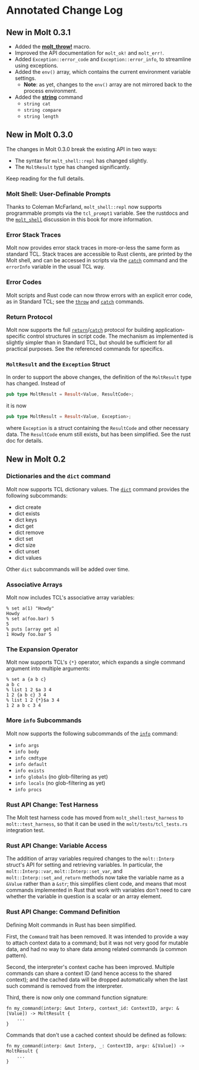 # Annotated Change Log

## New in Molt 0.3.1

* Added the [**molt_throw!**](embed/molt_result.md#result-macros) macro.
* Improved the API documentation for `molt_ok!` and `molt_err!`.
* Added `Exception::error_code` and `Exception::error_info`, to streamline using exceptions.
* Added the `env()` array, which contains the current environment variable settings.
  * **Note**: as yet, changes to the `env()` array are not mirrored back to the process
    environment.
* Added the [**string**](ref/string.md) command
  * `string cat`
  * `string compare`
  * `string length`

## New in Molt 0.3.0

The changes in Molt 0.3.0 break the existing API in two ways:

* The syntax for `molt_shell::repl` has changed slightly.
* The `MoltResult` type has changed significantly.

Keep reading for the full details.

### Molt Shell: User-Definable Prompts

Thanks to Coleman McFarland, `molt_shell::repl` now supports programmable prompts via the
`tcl_prompt1` variable.  See the rustdocs and the [`molt_shell`](cmdline/molt_shell.md)
discussion in this book for more information.

### Error Stack Traces

Molt now provides error stack traces in more-or-less the same form as standard TCL.  Stack
traces are accessible to Rust clients, are printed by the Molt shell, and can be
accessed in scripts via the [`catch`](ref/catch.md) command and the `errorInfo` variable
in the usual TCL way.

### Error Codes

Molt scripts and Rust code can now throw errors with an explicit error code, as in Standard
TCL; see the [`throw`](ref/throw.md) and [`catch`](ref/catch.md) commands.

### Return Protocol

Molt now supports the full [`return`](ref/return.md)/[`catch`](ref/catch.md) protocol for
building application-specific control structures in script code.  The mechanism as implemented
is slightly simpler than in Standard TCL, but should be sufficient for all practical
purposes.  See the referenced commands for specifics.

### `MoltResult` and the `Exception` Struct

In order to support the above changes, the definition of the
`MoltResult` type has changed.  Instead of

```rust
pub type MoltResult = Result<Value, ResultCode>;
```

it is now

```rust
pub type MoltResult = Result<Value, Exception>;
```

where `Exception` is a struct containing the `ResultCode` and other necessary data.  The
`ResultCode` enum still exists, but has been simplified.  See the rust doc for details.

## New in Molt 0.2

### Dictionaries and the `dict` command

Molt now supports TCL dictionary values.  The [`dict`](ref/dict.md) command provides the
following subcommands:

*   dict create
*   dict exists
*   dict keys
*   dict get
*   dict remove
*   dict set
*   dict size
*   dict unset
*   dict values

Other `dict` subcommands will be added over time.


### Associative Arrays

Molt now includes TCL's associative array variables:

```text
% set a(1) "Howdy"
Howdy
% set a(foo.bar) 5
5
% puts [array get a]
1 Howdy foo.bar 5
```

### The Expansion Operator

Molt now supports TCL's `{*}` operator, which expands a single
command argument into multiple arguments:

```text
% set a {a b c}
a b c
% list 1 2 $a 3 4
1 2 {a b c} 3 4
% list 1 2 {*}$a 3 4
1 2 a b c 3 4
```

### More `info` Subcommands

Molt now supports the following subcommands of the [`info`](ref/info.md) command:

* `info args`
* `info body`
* `info cmdtype`
* `info default`
* `info exists`
* `info globals` (no glob-filtering as yet)
* `info locals` (no glob-filtering as yet)
* `info procs`

### Rust API Change: Test Harness

The Molt test harness code has moved from `molt_shell:test_harness` to `molt::test_harness`,
so that it can be used in the `molt/tests/tcl_tests.rs` integration test.

### Rust API Change: Variable Access

The addition of array variables required changes to the `molt::Interp` struct's API for
setting and retrieving variables.  In particular, the `molt::Interp::var`,
`molt::Interp::set_var`, and `molt::Interp::set_and_return` methods now take the variable
name as a `&Value` rather than a `&str`; this simplifies client code, and means that most
commands implemented in Rust that work with variables don't need to care whether the
variable in question is a scalar or an array element.

### Rust API Change: Command Definition

Defining Molt commands in Rust has been simplified.  

First, the `Command` trait has been removed.  It was intended to provide a way to
attach context data to a command; but it was not very good for mutable data, and had
no way to share data among related commands (a common pattern).

Second, the interpreter's context cache has been improved.  Multiple commands can share a
context ID (and hence access to the shared context); and the cached data will be dropped
automatically when the last such command is removed from the interpreter.

Third, there is now only one command function signature:

```
fn my_command(interp: &mut Interp, context_id: ContextID, argv: &[Value]) -> MoltResult {
    ...
}
```

Commands that don't use a cached context should be defined as follows:

```
fn my_command(interp: &mut Interp, _: ContextID, argv: &[Value]) -> MoltResult {
    ...
}
```
